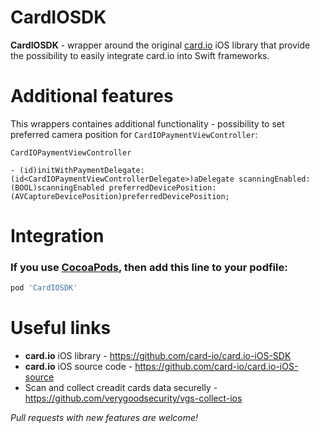 # CardIOSDK

**CardIOSDK** - wrapper around the original [card.io](https://github.com/card-io/card.io-iOS-source) iOS library that provide the possibility to easily integrate card.io into Swift frameworks.

# Additional features

This wrappers containes additional functionality - possibility to set preferred camera position for `CardIOPaymentViewController`:

```
CardIOPaymentViewController

- (id)initWithPaymentDelegate:(id<CardIOPaymentViewControllerDelegate>)aDelegate scanningEnabled:(BOOL)scanningEnabled preferredDevicePosition:(AVCaptureDevicePosition)preferredDevicePosition;
```

# Integration

### If you use [CocoaPods](https://cocoapods.org), then add this line to your podfile:

```ruby
pod 'CardIOSDK'
```

# Useful links

 - **card.io** iOS library - https://github.com/card-io/card.io-iOS-SDK
 - **card.io** iOS source code - https://github.com/card-io/card.io-iOS-source
 - Scan and collect creadit cards data securelly - https://github.com/verygoodsecurity/vgs-collect-ios
 
 
 *Pull requests with new features are welcome!*
